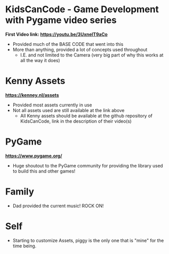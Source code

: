# KidsCanCode - Game Development with Pygame video series
**First Video link: https://youtu.be/3UxnelT9aCo**
- Provided much of the BASE CODE that went into this
- More than anything, provided a lot of concepts used throughout
    - I.E. and not limited to the Camera (very big part of why this works at all the way it does)

# Kenny Assets
**https://kenney.nl/assets**
- Provided most assets currently in use
- Not all assets used are still available at the link above
    - All Kenny assets should be available at the github repository of KidsCanCode, link in the description of their video(s)

# PyGame
**https://www.pygame.org/**
- Huge shoutout to the PyGame community for providing the library used to build this and other games!

# Family
- Dad provided the current music! ROCK ON!

# Self
- Starting to customize Assets, piggy is the only one that is "mine" for the time being.